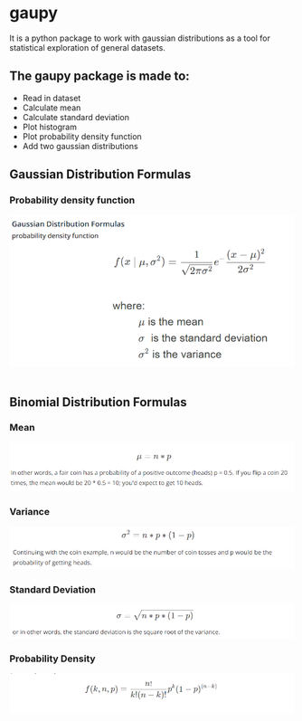 # gaupy
It is a python package to work with gaussian distributions as a tool for statistical exploration of general datasets.

## The gaupy package is made to:
* Read in dataset
* Calculate mean
* Calculate standard deviation
* Plot histogram
* Plot probability density function
* Add two gaussian distributions

## Gaussian Distribution Formulas

### Probability density function
![normal_distribution](images/normal_distribution.png)
​
## Binomial Distribution Formulas
### Mean
![binomial_distribution_mean](images/binomial_distribution_mean.png)

### Variance
![binomial_distribution_variance](images/binomial_distribution_variance.png)

### Standard Deviation
![binomial_distribution_std](images/binomial_distribution_std.png)

### Probability Density
![binomial_distribution_probability_density](images/binomial_distribution_probability_density.png)


